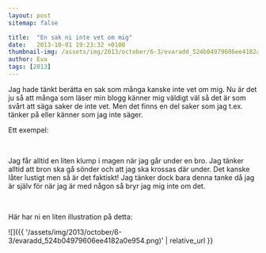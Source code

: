```yaml
---
layout: post
sitemap: false

title:  "En sak ni inte vet om mig"
date:   2013-10-01 19:23:32 +0100
thumbnail-img: /assets/img/2013/october/6-3/evaradd_524b04979606ee4182a0e954.png
author: Eva
tags: [2013]
---
```


Jag hade tänkt berätta en sak som många kanske inte vet om mig. Nu är det ju så att många som läser min blogg känner mig väldigt väl så det är som svårt att säga saker de inte vet. Men det finns en del saker som jag t.ex. tänker på eller känner som jag inte säger. 

Ett exempel: 




 




Jag får alltid en liten klump i magen när jag går under en bro. Jag tänker alltid att bron ska gå sönder och att jag ska krossas där under. Det kanske låter lustigt men så är det faktiskt! Jag tänker dock bara denna tanke då jag är själv för när jag är med någon så bryr jag mig inte om det. 




 




Här har ni en liten illustration på detta:

![]({{ '/assets/img/2013/october/6-3/evaradd_524b04979606ee4182a0e954.png)'  | relative_url }}

